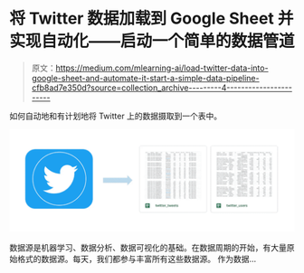# 将 Twitter 数据加载到 Google Sheet 并实现自动化——启动一个简单的数据管道

> 原文：<https://medium.com/mlearning-ai/load-twitter-data-into-google-sheet-and-automate-it-start-a-simple-data-pipeline-cfb8ad7e350d?source=collection_archive---------4----------------------->

如何自动地和有计划地将 Twitter 上的数据摄取到一个表中。

![](img/2cdfdf6fcc0e7ee602d9e8ee58d5ae47.png)

数据源是机器学习、数据分析、数据可视化的基础。在数据周期的开始，有大量原始格式的数据源。每天，我们都参与丰富所有这些数据源。
作为数据…
